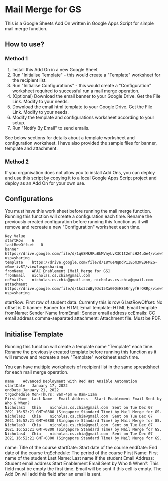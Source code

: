 # Mail Merge for GS
This is a Google Sheets Add On written in Google Apps Script for simple mail merge function.
## How to use?
### Method 1
1. Install this Add On in a new Google Sheet
2. Run "Initialise Template" - this would create a "Template" worksheet for the recipient list.
3. Run "Initialise Configurations" - this would create a "Configuration" worksheet required to successful run a mail merge operation.
4. (Optional) Download the email banner to your Google Drive. Get the File Link. Modify to your needs.
5. Download the email html template to your Google Drive. Get the File Link. Modify to your needs.
6. Modify the template and configurations worksheet according to your setup.
7. Run "Notify By Email" to send emails.

See below sections for details about a template worksheet and configuration worksheet. I have also provided the sample files for banner, template and attachment.

### Method 2
If you organisation does not allow you to install Add Ons, you can deploy and use this script by copying it to a local Google Apps Script project and deploy as an Add On for your own use.

## Configurations
You must have this work sheet before running the mail merge function. Running this function will create a configuration each time. Rename the previously created configuration before running this function as it will remove and recreate a new "Configuration" worksheet each time.

```
Key	Value
startRow	6
lastRowOffset	0
banner	https://drive.google.com/file/d/1q68Mk9RuBkMVnyLvX3C1t2ehcH24uGe4/view?usp=sharing
template	https://drive.google.com/file/d/18YueNqDdP1IE6m3WEDFMZG-mGme-iv8T/view?usp=sharing
fromName	APAC Enablement [Mail Merge for GS]
fromEmail	nicholas.cs.chia@gmail.com
ccEmails	nicholas.cs.chia@gmail.com, nicholas.cs.chia@gmail.com
attachment	https://drive.google.com/file/d/1ko3zWBy9Js15XaG0QmH86RryyfHrORRp/view?usp=sharing
```

startRow: First row of student data. Currently this is row 6
lastRowOffset: No offset is 0
banner: Banner for HTML Email
template: HTML Email template
fromName: Sender Name
fromEmail: Sender email address
ccEmails: CC email address comma-separated
attachment: Attachment file. Must be PDF.

## Initialise Template
Running this function will create a template name "Template" each time. Rename the previously created template before running this function as it will remove and recreate a new "Template" worksheet each time.

You can have multiple worksheets of recipient list in the same spreadsheet for each mail merge operation.

```
name	Advanced Deployment with Red Hat Ansible Automation		
startDate	January 17, 2022		
endDate	January 21, 2022		
trgSchedule	Mon-Thurs: 8am-4pm & 8am-11am		
First Name	Last Name	Email Address	Start Enablement Email Sent by Who & When?
Nicholas1	Chia	nicholas.cs.chia@gmail.com	Sent on Tue Dec 07 2021 16:52:21 GMT+0800 (Singapore Standard Time) by Mail Merge for GS.
Nicholas2	Chia	nicholas.cs.chia@gmail.com	Sent on Tue Dec 07 2021 16:52:21 GMT+0800 (Singapore Standard Time) by Mail Merge for GS.
Nicholas3	Chia	nicholas.cs.chia@gmail.com	Sent on Tue Dec 07 2021 16:52:21 GMT+0800 (Singapore Standard Time) by Mail Merge for GS.
Nicholas4	Chia	nicholas.cs.chia@gmail.com	Sent on Tue Dec 07 2021 16:52:21 GMT+0800 (Singapore Standard Time) by Mail Merge for GS.
```

name: Title of the course
startDate: Start date of the course
endDate: End date of the course
trgSchedule: The period of the course
First Name: First name of the student
Last Name: Last name if the student
Email Address: Student email address
Start Enablement Email Sent by Who & When?: This field must be empty the first time. Email will be sent if this cell is empty. The Add On will add this field after an email is sent.